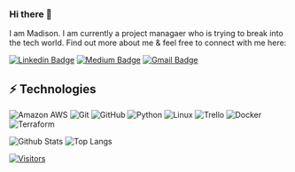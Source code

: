 ### Hi there 👋

<!-- Introduce yourself and give a brief introduction about yourself here.  Also include what tech you're interested in and what you are currently learning -->

I am Madison. I am currently a project managaer who is trying to break into the tech world. Find out more about me & feel free to connect with me here:

<!-- Replace the fields below with the information requested. Remember to remove the encapsulating <> characters. For spaces in names, use %20 (e.g. Broadus%20Palmer) -->

[![Linkedin Badge](https://img.shields.io/badge/-Madison%20Hersom-blue?style=flat-square&logo=Linkedin&logoColor=white&link=https://www.linkedin.com/in/madison-hersom//)](https://www.linkedin.com/in/madison-hersom/)
[![Medium Badge](https://img.shields.io/badge/Madison%20Hersom-12100E?style=flat-square&logo=medium&logoColor=white&link=https://medium.com/@madison.hersom)](https://medium.com/@madison.hersom)
[![Gmail Badge](https://img.shields.io/badge/-madison.hersom@gmail.com-c14438?style=flat-square&logo=Gmail&logoColor=white&link=mailto:madison.hersom@gmail.com)](mailto:madison.hersom@gmail.com)

## ⚡ Technologies

<!-- Check out the Badges folder for more badges -->

![Amazon AWS](https://img.shields.io/badge/Amazon%20AWS-232F3E?style=flat-square&logo=amazon-aws)
![Git](https://img.shields.io/badge/-Git-black?style=flat-square&logo=git)
![GitHub](https://img.shields.io/badge/-GitHub-181717?style=flat-square&logo=github)
![Python](https://img.shields.io/badge/-Python-black?style=flat-square&logo=Python)
![Linux](https://img.shields.io/badge/Linux-FCC624?style=flat-square&logo=linux&logoColor=black)
![Trello](https://img.shields.io/badge/Trello-%23026AA7.svg?style=flat-square&logo=Trello&logoColor=white)
![Docker](https://img.shields.io/badge/docker-%230db7ed.svg?style=for-the-badge&logo=docker&logoColor=white)
![Terraform](https://img.shields.io/badge/terraform-%235835CC.svg?style=for-the-badge&logo=terraform&logoColor=white)

<!-- Replace the fields below with the information requested. Remember to remove the encapsulating <> characters. -->

![Github Stats](https://github-readme-stats.vercel.app/api?username=mhersom&count_private=true&show_icons=true&include_all_commits=true)
![Top Langs](https://github-readme-stats.vercel.app/api/top-langs/?username=mhersom&hide=TeX&layout=compact)


[![Visitors](https://api.visitorbadge.io/api/visitors?path=mhersom%2Fmhersom&label=VISITORS&countColor=%23263759)](https://visitorbadge.io/status?path=mhersom%2Fmhersom)
